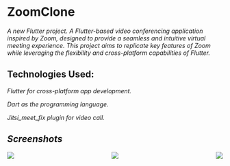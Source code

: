 # ZoomClone
*A new Flutter project.
A Flutter-based video conferencing application inspired by Zoom, designed to provide a seamless and intuitive virtual meeting experience. This project aims to replicate key features of Zoom while leveraging the flexibility and cross-platform capabilities of Flutter.*

Technologies Used:
------------------

*Flutter for cross-platform app development.*

*Dart as the programming language.*

*Jitsi_meet_fix plugin for video call.*

*Screenshots*
------------

<p align="center">
      <img src="![zoom2](https://github.com/pratikpatrimath/ZoomClone/assets/75774769/27632492-41ad-4891-a986-581e6903728d)" align="left",height="100",width="100">
      <img src="![zoom1(https://github.com/pratikpatrimath/ZoomClone/assets/75774769/05f56e05-40dc-47e7-a761-226b1ea47100)",height="100",width="100">
      <img src="![zoom3](https://github.com/pratikpatrimath/ZoomClone/assets/75774769/2d04f2ec-4cb2-415e-82e3-a3b70f1cc18e)" align="right",height="100",width="100">
</p>
<!-- <img src="![zoom2](https://github.com/pratikpatrimath/ZoomClone/assets/75774769/27632492-41ad-4891-a986-581e6903728d)" width="425"/> 
<img src="![zoom1(https://github.com/pratikpatrimath/ZoomClone/assets/75774769/05f56e05-40dc-47e7-a761-226b1ea47100)" width="425"/>
![zoom3](https://github.com/pratikpatrimath/ZoomClone/assets/75774769/2d04f2ec-4cb2-415e-82e3-a3b70f1cc18e)
 -->


